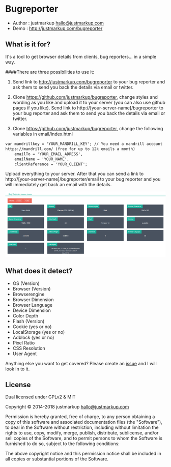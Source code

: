 Bugreporter
================================

* Author    : justmarkup hallo@justmarkup.com
* Demo      : http://justmarkup.com/bugreporter

What is it for?
------------

It's a tool to get browser details from clients, bug reporters... in a simple way.

####There are three possibilities to use it:

1. Send link to http://justmarkup.com/bugreporter to your bug reporter and ask them to send you back the details via email or twitter.

2. Clone https://github.com/justmarkup/bugreporter, change styles and wording as you like and upload it to your server (you can also use github pages if you like). Send link to http://[your-server-name]/bugreporter to your bug reporter and ask them to send you back the details via email or twitter.

3. Clone https://github.com/justmarkup/bugreporter, change the following variables in email/index.html

```
var mandrillkey = 'YOUR_MANDRILL_KEY'; // You need a mandrill account https://mandrill.com/ (free for up to 12k emails a month)
	emailTo = 'YOUR_EMAIL_ADRESS',
	emailName = 'YOUR_NAME',
	clientReference = 'YOUR_CLIENT';
```

Upload everything to your server. After that you can send a link to http://[your-server-name]/bugreporter/email to your bug reporter and you will immediately get back an email with the details.


[![Screenshot of Bugreporter](https://raw.githubusercontent.com/justmarkup/bugreporter/master/screenshot.png "Screenshot of Bugreporter")](http://justmarkup.com/bugreporter/)

What does it detect?
------------

* OS (Version)
* Browser (Version)
* Browserengine
* Browser Dimension
* Browser Language
* Device Dimension
* Color Depth
* Flash (Version)
* Cookie (yes or no)
* LocalStorage (yes or no)
* Adblock (yes or no)
* Pixel Ratio
* CSS Resolution
* User Agent

Anything else you want to get covered? Please create an [issue](https://github.com/justmarkup/bugreporter/issues) and I will look in to it.

License
------------

Dual licensed under GPLv2 & MIT

Copyright © 2014-2018 justmarkup hallo@justmarkup.com

Permission is hereby granted, free of charge, to any person obtaining a copy of 
this software and associated documentation files (the "Software"), to deal in 
the Software without restriction, including without limitation the rights to use, 
copy, modify, merge, publish, distribute, sublicense, and/or sell copies of the 
Software, and to permit persons to whom the Software is furnished to do so, 
subject to the following conditions:

The above copyright notice and this permission notice shall be included in all 
copies or substantial portions of the Software.
